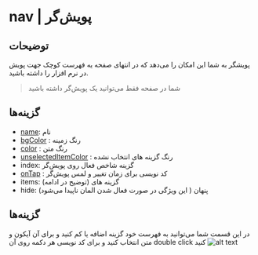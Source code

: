 # nav | پویش‌گر

## توضیحات

پویشگر به شما این امکان را می‌دهد که در انتهای صفحه یه فهرست کوچک جهت پویش در نرم افزار را داشته باشید.

> شما در صفحه فقط می‌توانید یک پویش‌گر داشته باشید

## گزینه‌ها

- [name](/fa/properties/name.md): نام
- [bgColor](/fa/properties/color.md) : رنگ زمینه
- [color](/fa/properties/color.md) : رنگ متن
- [unselectedItemColor](/fa/properties/color.md) : رنگ گزینه های انتخاب نشده
- index: گزینه شاخص فعال روی پویش‌گر
- [onTap](/fa/events.md) : کد نویسی برای زمان تغییر و لمس پویش‌گر
- items: گزینه های (توضیح در ادامه)
- hide: پنهان ( این ویژگی در صورت فعال شدن المان ناپیدا می‌شود)

## گزینه‌ها

در این قسمت شما می‌توانید به فهرست خود گزینه اضافه یا کم کنید و برای آن آیکون و متن انتخاب کنید و برای کد نویسی هر دکمه
روی آن double click کنید
![alt text](/doc/assets/images/properties/items.png)


